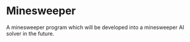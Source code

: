 # Minesweeper
A minesweeper program which will be developed into a minesweeper AI solver in the future.


